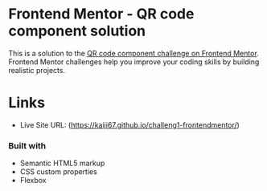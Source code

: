 # Frontend Mentor - QR code component solution

This is a solution to the [QR code component challenge on Frontend Mentor](https://www.frontendmentor.io/challenges/qr-code-component-iux_sIO_H). Frontend Mentor challenges help you improve your coding skills by building realistic projects. 



# Links

- Live Site URL: (https://kaiji67.github.io/challeng1-frontendmentor/)


### Built with

- Semantic HTML5 markup
- CSS custom properties
- Flexbox

